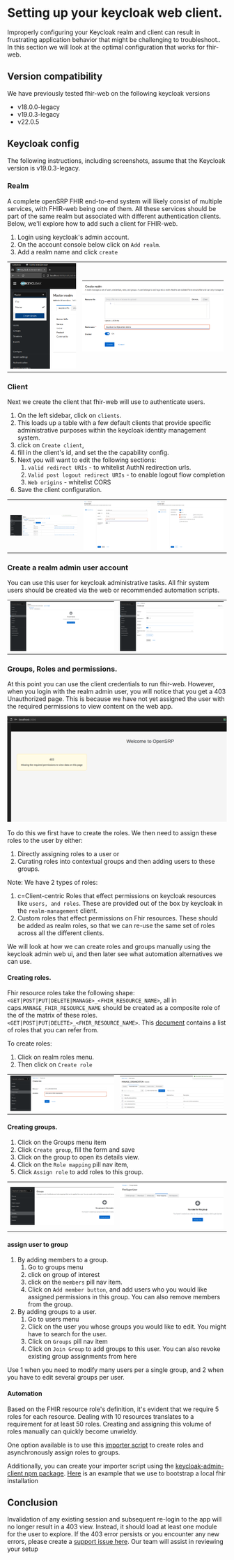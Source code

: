 # Setting up your keycloak web client.

Improperly configuring your Keycloak realm and client can result in frustrating application behavior that might be challenging to troubleshoot.. In this section we will look at the optimal configuration that works for fhir-web.

## Version compatibility

We have previously tested fhir-web on the following keycloak versions

- v18.0.0-legacy
- v19.0.3-legacy
- v22.0.5

## Keycloak config

The following instructions, including screenshots, assume that the Keycloak version is v19.0.3-legacy.

### Realm

A complete openSRP FHIR end-to-end system will likely consist of multiple services, with FHIR-web being one of them. All these services should be part of the same realm but associated with different authentication clients. Below, we'll explore how to add such a client for FHIR-web.

1. Login using keycloak's admin account.
2. On the account console below click on `Add realm`.
3. Add a realm name and click `create`

|                                                        |                                                      |
| ------------------------------------------------------ | ---------------------------------------------------- |
| ![Create realm start](./images/create-realm-start.png) | ![Create realm form](./images/create-realm-form.png) |

### Client

Next we create the client that fhir-web will use to authenticate users.

1. On the left sidebar, click on `clients`.
2. This loads up a table with a few default clients that provide specific administrative purposes within the keycloak identity management system.
3. click on `Create client`,
4. fill in the client's id, and set the the capability config.
5. Next you will want to edit the following sections:
   1. `valid redirect URIs` - to whitelist AuthN redirection urls.
   2. `Valid post logout redirect URIs` - to enable logout flow completion
   3. `Web origins` - whitelist CORS
6. Save the client configuration.

|                                                        |                                                   |                                                                    |
| ------------------------------------------------------ | ------------------------------------------------- | ------------------------------------------------------------------ |
| ![Clients list start](./images/clients-list-start.png) | ![Create client form](./images/create-client.png) | ![Create client capability](./images/create-client-capability.png) |

### Create a realm admin user account

You can use this user for keycloak administrative tasks. All fhir system users should be created via the web or recommended automation scripts.

|                                                  |                                                    |
| ------------------------------------------------ | -------------------------------------------------- |
| ![User list start](./images/user-list-start.png) | ![Create user form](./images/create-user-form.png) |

### Groups, Roles and permissions.

At this point you can use the client credentials to run fhir-web. However, when you login with the realm admin user, you will notice that you get a 403 Unauthorized page. This is because we have not yet assigned the user with the required permissions to view content on the web app.

![Unauthorized](./images/403-unauthorized.png)

To do this we first have to create the roles. We then need to assign these roles to the user by either:

1. Directly assigning roles to a user or
2. Curating roles into contextual groups and then adding users to these groups.

Note: We have 2 types of roles:

1. c=Client-centric Roles that effect permissions on keycloak resources like `users, and roles`. These are provided out of the box by keycloak in the `realm-management` client.
2. Custom roles that effect permissions on Fhir resources. These should be added as realm roles, so that we can re-use the same set of roles across all the different clients.

We will look at how we can create roles and groups manually using the keycloak admin web ui, and then later see what automation alternatives we can use.

#### Creating roles.

Fhir resource roles take the following shape: `<GET|POST|PUT|DELETE|MANAGE>_<FHIR_RESOURCE_NAME>`, all in caps.`MANAGE_FHIR_RESOURCE_NAME` should be created as a composite role of the of the matrix of these roles. `<GET|POST|PUT|DELETE>_<FHIR_RESOURCE_NAME>`. This [document]() contains a list of roles that you can refer from.

To create roles:

1. Click on realm roles menu.
2. Then click on `Create role`

|                                               |                                                              |
| --------------------------------------------- | ------------------------------------------------------------ |
| ![Create role](./images/create-role-form.png) | ![Making role into a composite](./images/composite-role.png) |

#### Creating groups.

1. Click on the Groups menu item
2. Click `Create group`, fill the form and save
3. Click on the group to open its details view.
4. Click on the `Role mapping` pill nav item,
5. Click `Assign role` to add roles to this group.

|                                                  |                                                            |
| ------------------------------------------------ | ---------------------------------------------------------- |
| ![Create group](./images/create-group-start.png) | ![Assigning role to group](./images/assign-role-group.png) |

#### assign user to group

1. By adding members to a group.
   1. Go to groups menu
   2. click on group of interest
   3. click on the `members` pill nav item.
   4. Click on `Add member button`, and add users who you would like assigned permissions in this group. You can also remove members from the group.
2. By adding groups to a user.
   1. Go to users menu
   2. Click on the user you whose groups you would like to edit. You might have to search for the user.
   3. Click on `Groups` pill nav item
   4. Click on `Join Group` to add groups to this user. You can also revoke existing group assignments from here

Use 1 when you need to modify many users per a single group, and 2 when you have to edit several groups per user.

#### Automation

Based on the FHIR resource role's definition, it's evident that we require 5 roles for each resource. Dealing with 10 resources translates to a requirement for at least 50 roles. Creating and assigning this volume of roles manually can quickly become unwieldy.

One option available is to use this [importer script](https://github.com/onaio/fhir-tooling/tree/main/importer) to create roles and asynchronously assign roles to groups.

Additionally, you can create your importer script using the [keycloak-admin-client npm package](https://www.npmjs.com/package/@keycloak/keycloak-admin-client).
[Here](github.com/onaio/fhir-web-e2e-docker) is an example that we use to bootstrap a local fhir installation

## Conclusion

Invalidation of any existing session and subsequent re-login to the app will no longer result in a 403 view. Instead, it should load at least one module for the user to explore. If the 403 error persists or you encounter any new errors, please create a [support issue here](https://github.com/onaio/fhir-web/issues/new/choose). Our team will assist in reviewing your setup
